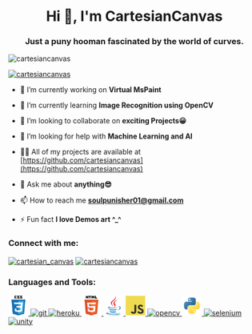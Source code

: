 <h1 align="center">Hi 👋, I'm CartesianCanvas</h1>
<h3 align="center">Just a puny hooman fascinated by the world of curves.</h3>

<p align="left"> <img src="https://komarev.com/ghpvc/?username=cartesiancanvas&label=Profile%20views&color=0e75b6&style=flat" alt="cartesiancanvas" /> </p>

<p align="left"> <a href="https://github.com/ryo-ma/github-profile-trophy"><img src="https://github-profile-trophy.vercel.app/?username=cartesiancanvas" alt="cartesiancanvas" /></a> </p>

- 🔭 I’m currently working on **Virtual MsPaint**

- 🌱 I’m currently learning **Image Recognition using OpenCV**

- 👯 I’m looking to collaborate on **exciting Projects😀**

- 🤝 I’m looking for help with **Machine Learning and AI**

- 👨‍💻 All of my projects are available at [https://github.com/cartesiancanvas](https://github.com/cartesiancanvas)

- 💬 Ask me about **anything😎**

- 📫 How to reach me **soulpunisher01@gmail.com**

- ⚡ Fun fact **I love Demos art ^_^**

<h3 align="left">Connect with me:</h3>
<p align="left">
<a href="https://instagram.com/cartesian_canvas" target="blank"><img align="center" src="https://raw.githubusercontent.com/rahuldkjain/github-profile-readme-generator/master/src/images/icons/Social/instagram.svg" alt="cartesian_canvas" height="30" width="40" /></a>
<a href="https://www.youtube.com/c/cartesiancanvas" target="blank"><img align="center" src="https://raw.githubusercontent.com/rahuldkjain/github-profile-readme-generator/master/src/images/icons/Social/youtube.svg" alt="cartesiancanvas" height="30" width="40" /></a>
</p>

<h3 align="left">Languages and Tools:</h3>
<p align="left"> <a href="https://www.w3schools.com/css/" target="_blank"> <img src="https://raw.githubusercontent.com/devicons/devicon/master/icons/css3/css3-original-wordmark.svg" alt="css3" width="40" height="40"/> </a> <a href="https://git-scm.com/" target="_blank"> <img src="https://www.vectorlogo.zone/logos/git-scm/git-scm-icon.svg" alt="git" width="40" height="40"/> </a> <a href="https://heroku.com" target="_blank"> <img src="https://www.vectorlogo.zone/logos/heroku/heroku-icon.svg" alt="heroku" width="40" height="40"/> </a> <a href="https://www.w3.org/html/" target="_blank"> <img src="https://raw.githubusercontent.com/devicons/devicon/master/icons/html5/html5-original-wordmark.svg" alt="html5" width="40" height="40"/> </a> <a href="https://www.java.com" target="_blank"> <img src="https://raw.githubusercontent.com/devicons/devicon/master/icons/java/java-original.svg" alt="java" width="40" height="40"/> </a> <a href="https://developer.mozilla.org/en-US/docs/Web/JavaScript" target="_blank"> <img src="https://raw.githubusercontent.com/devicons/devicon/master/icons/javascript/javascript-original.svg" alt="javascript" width="40" height="40"/> </a> <a href="https://opencv.org/" target="_blank"> <img src="https://www.vectorlogo.zone/logos/opencv/opencv-icon.svg" alt="opencv" width="40" height="40"/> </a> <a href="https://www.python.org" target="_blank"> <img src="https://raw.githubusercontent.com/devicons/devicon/master/icons/python/python-original.svg" alt="python" width="40" height="40"/> </a> <a href="https://www.selenium.dev" target="_blank"> <img src="https://raw.githubusercontent.com/detain/svg-logos/780f25886640cef088af994181646db2f6b1a3f8/svg/selenium-logo.svg" alt="selenium" width="40" height="40"/> </a> <a href="https://unity.com/" target="_blank"> <img src="https://www.vectorlogo.zone/logos/unity3d/unity3d-icon.svg" alt="unity" width="40" height="40"/> </a> </p>
